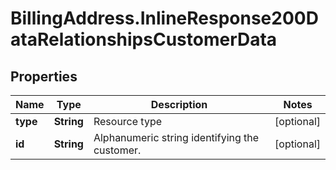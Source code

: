 # BillingAddress.InlineResponse200DataRelationshipsCustomerData

## Properties

Name | Type | Description | Notes
------------ | ------------- | ------------- | -------------
**type** | **String** | Resource type | [optional] 
**id** | **String** | Alphanumeric string identifying the customer. | [optional] 


